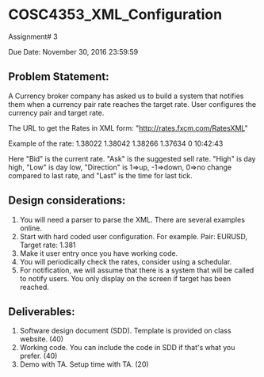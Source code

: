 # COSC4353_XML_Configuration
Assignment# 3

Due Date: November 30, 2016 23:59:59

Problem Statement: 
------------------
A Currency broker company has asked us to build a system that notifies them when a currency pair rate reaches the target rate. User configures the currency pair and target rate.

The URL to get the Rates in XML form: "http://rates.fxcm.com/RatesXML"

Example of the rate: 
<Rate Symbol="EURUSD">
<Bid>1.38022</Bid>
<Ask>1.38042</Ask>
<High>1.38266</High>
<Low>1.37634</Low>
<Direction>0</Direction>
<Last>10:42:43</Last>
</Rate>

Here "Bid" is the current rate. "Ask" is the suggested sell rate. "High" is day high, "Low" is day low, "Direction" is 1=>up, -1=>down, 0=>no change compared to last rate, and "Last" is the time for last tick.

Design considerations:
----------------------
1. You will need a parser to parse the XML. There are several examples online.
2. Start with hard coded user configuration. For example. Pair: EURUSD, Target rate: 1.381 
3. Make it user entry once you have working code.
4. You will periodically check the rates, consider using a schedular.
4. For notification, we will assume that there is a system that will be called to notify users. You only display on the screen if target has been reached.

Deliverables:
--------------
1. Software design document (SDD). Template is provided on class website. (40)
2. Working code. You can include the code in SDD if that's what you prefer. (40)
3. Demo with TA. Setup time with TA. (20)
